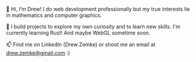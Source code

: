👋 Hi, I’m Drew! I do web development professionally but my true interests lie in mathematics and computer graphics.

🌱 I build projects to explore my own curiosity and to learn new skills. I'm currently learning Rust! And maybe WebGL sometime soon.

📫 Find me on LinkedIn (Drew Zemke) or shoot me an email at drew.zemke@gmail.com :)
